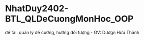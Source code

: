 # NhatDuy2402-BTL_QLDeCuongMonHoc_OOP
đề tài: quản lý đề cương, hướng đối tượng - GV: Dươgn Hữu Thành 
